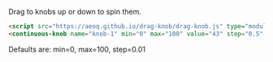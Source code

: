 Drag to knobs up or down to spin them.
```html
<script src="https://aeoq.github.io/drag-knob/drag-knob.js" type="module"></script>
<continuous-knob name="knob-1" min="0" max="100" value="43" step="0.5" snap="25" unit="%" style="--light:lime;"></continuous-knob>
```
Defaults are: min=0, max=100, step=0.01
